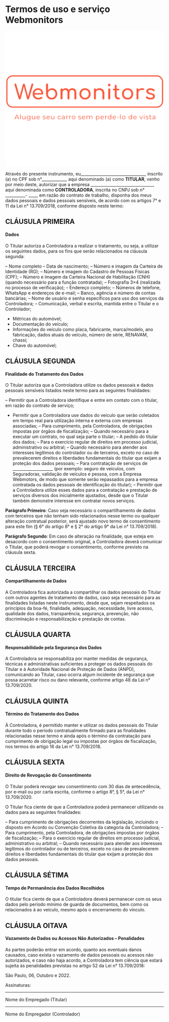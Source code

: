 # **Termos de uso e serviço Webmonitors**

![Webmonitors](../img/logo.png)

Através do presente instrumento, eu________________________________, inscrito (a) no CPF sob n°____________, aqui denominado (a) como **TITULAR**, venho por meio deste, autorizar que a empresa _______________________________, aqui denominada como **CONTROLADORA**, inscrita no CNPJ sob n° __________- ____, em razão do contrato de trabalho, disponha dos meus dados pessoais e dados pessoais sensíveis, de acordo com os artigos 7° e 11 da Lei n° 13.709/2018, conforme disposto neste termo:

## **CLÁUSULA PRIMEIRA**
#### **Dados**

O Titular autoriza a Controladora a realizar o tratamento, ou seja, a utilizar os seguintes dados, para os fins que serão relacionados na cláusula segunda:

– Nome completo
– Data de nascimento;
– Número e imagem da Carteira de Identidade (RG);
– Número e imagem do Cadastro de Pessoas Físicas (CPF);
– Número e imagem da Carteira Nacional de Habilitação (CNH) (quando necessário para a função contratada);
– Fotografia 3×4 (realizada no processo de verificação);
– Endereço completo;
– Números de telefone, WhatsApp e endereços de e-mail;
– Banco, agência e número de contas bancárias;
– Nome de usuário e senha específicos para uso dos serviços da Controladora;
– Comunicação, verbal e escrita, mantida entre o Titular e o Controlador;
- Métricas do automóvel;
- Documentação do veículo;
- Informações do veículo como placa, fabricante, marca/modelo, ano fabricação, dados atuais do veículo, número de série, RENAVAM, chassi;
- Chave do automóvel;

## **CLÁUSULA SEGUNDA**
#### **Finalidade do Tratamento dos Dados**

O Titular autoriza que a Controladora utilize os dados pessoais e dados pessoais sensíveis listados neste termo para as seguintes finalidades:

– Permitir que a Controladora identifique e entre em contato com o titular, em razão do contrato de serviço;
- Permitir que a Controladora use dados do veículo que serão coletados em tempo real para utilização interna e externa com empresas associadas;
– Para cumprimento, pela Controladora, de obrigações impostas por órgãos de fiscalização;
– Quando necessário para a executar um contrato, no qual seja parte o titular;
– A pedido do titular dos dados;
– Para o exercício regular de direitos em processo judicial, administrativo ou arbitral;
– Quando necessário para atender aos interesses legítimos do controlador ou de terceiros, exceto no caso de prevalecerem direitos e liberdades fundamentais do titular que exijam a proteção dos dados pessoais;
– Para contratação de serviços de ____________________ (por exemplo: seguro de veículos, com Seguradoras, validação de veículos e pessoa, com a Empresa Webmotors, de modo que somente serão repassados para a empresa contratada os dados pessoais de identificação do titular);
– Permitir que a Controladora utilize esses dados para a contratação e prestação de serviços diversos dos inicialmente ajustados, desde que o Titular também demonstre interesse em contratar novos serviços.

**Parágrafo Primeiro**: Caso seja necessário o compartilhamento de dados com terceiros que não tenham sido relacionados nesse termo ou qualquer alteração contratual posterior, será ajustado novo termo de consentimento para este fim (§ 6° do artigo 8° e § 2° do artigo 9° da Lei n° 13.709/2018).

**Parágrafo Segundo**: Em caso de alteração na finalidade, que esteja em desacordo com o consentimento original, a Controladora deverá comunicar o Titular, que poderá revogar o consentimento, conforme previsto na cláusula sexta.

## **CLÁUSULA TERCEIRA**
#### **Compartilhamento de Dados**

A Controladora fica autorizada a compartilhar os dados pessoais do Titular com outros agentes de tratamento de dados, caso seja necessário para as finalidades listadas neste instrumento, desde que, sejam respeitados os princípios da boa-fé, finalidade, adequação, necessidade, livre acesso, qualidade dos dados, transparência, segurança, prevenção, não discriminação e responsabilização e prestação de contas.

## **CLÁUSULA QUARTA**
#### **Responsabilidade pela Segurança dos Dados**

A Controladora se responsabiliza por manter medidas de segurança, técnicas e administrativas suficientes a proteger os dados pessoais do Titular e à Autoridade Nacional de Proteção de Dados (ANPD), comunicando ao Titular, caso ocorra algum incidente de segurança que possa acarretar risco ou dano relevante, conforme artigo 48 da Lei n° 13.709/2020.

## **CLÁUSULA QUINTA**
#### **Término do Tratamento dos Dados**

À Controladora, é permitido manter e utilizar os dados pessoais do Titular durante todo o período contratualmente firmado para as finalidades relacionadas nesse termo e ainda após o término da contratação para cumprimento de obrigação legal ou impostas por órgãos de fiscalização, nos termos do artigo 16 da Lei n° 13.709/2018.

## **CLÁUSULA SEXTA**
#### **Direito de Revogação do Consentimento**

O Titular poderá revogar seu consentimento com 30 dias de antecedência, por e-mail ou por carta escrita, conforme o artigo 8°, § 5°, da Lei n° 13.709/2020.

O Titular fica ciente de que a Controladora poderá permanecer utilizando os dados para as seguintes finalidades:

– Para cumprimento de obrigações decorrentes da legislação, incluindo o disposto em Acordo ou Convenção Coletiva da categoria da Controladora;
– Para cumprimento, pela Controladora, de obrigações impostas por órgãos de fiscalização;
– Para o exercício regular de direitos em processo judicial, administrativo ou arbitral;
– Quando necessário para atender aos interesses legítimos do controlador ou de terceiros, exceto no caso de prevalecerem direitos e liberdades fundamentais do titular que exijam a proteção dos dados pessoais.

## **CLÁUSULA SÉTIMA**
#### **Tempo de Permanência dos Dados Recolhidos**

O titular fica ciente de que a Controladora deverá permanecer com os seus dados pelo período mínimo de guarda de documentos, bem como os relacionados à ao veículo, mesmo após o encerramento do vínculo.

## **CLÁUSULA OITAVA**
#### **Vazamento de Dados ou Acessos Não Autorizados – Penalidades**

As partes poderão entrar em acordo, quanto aos eventuais danos causados, caso exista o vazamento de dados pessoais ou acessos não autorizados, e caso não haja acordo, a Controladora tem ciência que estará sujeita às penalidades previstas no artigo 52 da Lei n° 13.709/2018:

São Paulo, 06, Outubro e 2022.

Assinaturas:

________________________________________
Nome do Empregado (Titular)

______________________________________________
Nome do Empregador (Controlador)